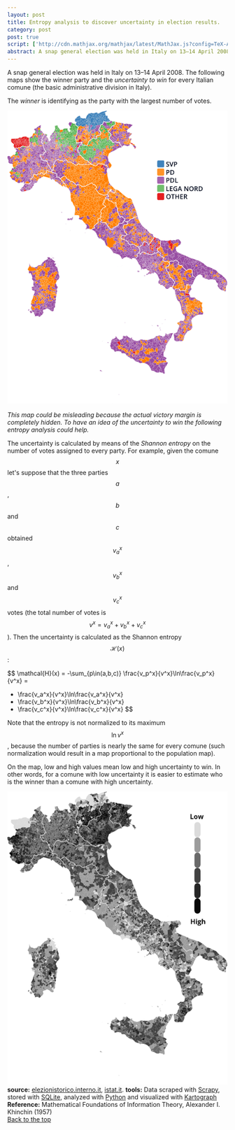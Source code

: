 ```yaml
---
layout: post
title: Entropy analysis to discover uncertainty in election results.
category: post
post: true
script: ['http://cdn.mathjax.org/mathjax/latest/MathJax.js?config=TeX-AMS-MML_HTMLorMML']
abstract: A snap general election was held in Italy on 13–14 April 2008. The maps show the winner party and the uncertainty to win for basic administrative divisions.
---
```


A snap general election was held in Italy on 13–14 April 2008.
The following maps show the winner party and the *uncertainty to win* for every
Italian comune (the basic administrative division in Italy).


The *winner* is identifying as the party with the largest number of votes.

<img src="/img/43unNyz.png" alt="winners" style="width:600px">

*This map could be misleading because the actual victory margin is completely
hidden. To have an idea of the uncertainty to win the following entropy
analysis could help.*

The uncertainty is calculated by means of the *Shannon entropy* on
the number of votes assigned to every party. For example, given the comune $$x$$ let's suppose that the three parties $$a$$,
$$b$$ and $$c$$ obtained $$v_a^x$$, $$v_b^x$$ and $$v_c^x$$ votes (the total
number of votes is $$v^x = v_a^x + v_b^x + v_c^x$$). Then the
uncertainty is calculated as the Shannon entropy $$\mathcal{H}(x)$$:

$$
\mathcal{H}(x) = -\sum_{p\in(a,b,c)} \frac{v_p^x}{v^x}\ln\frac{v_p^x}{v^x} =
- \frac{v_a^x}{v^x}\ln\frac{v_a^x}{v^x}
- \frac{v_b^x}{v^x}\ln\frac{v_b^x}{v^x}
- \frac{v_c^x}{v^x}\ln\frac{v_c^x}{v^x}
$$

Note that the entropy is not normalized to its maximum $$\ln v^x$$,
because the number of parties is nearly the same for every comune (such
normalization would result in a map proportional to the population map).

On the map, low and high values mean low and high uncertainty to win.
In other words, for a comune with low uncertainty it is easier to estimate who is the
winner than a comune with high uncertainty. 

<img src="/img/VQPVf1u.png" alt="entropy" style="width:600px">



<div id="techdet">
<b>source:</b>
<a href="http://elezionistorico.interno.it">elezionistorico.interno.it</a>,
<a href="http://istat.it">istat.it</a>.
<b>tools:</b>
Data scraped with <a href="http://scrapy.org/">Scrapy</a>,
stored with <a href="http://www.sqlite.org/">SQLite</a>,
analyzed with <a href="http://www.python.org/">Python</a>
and visualized with  <a href="http://kartograph.org/">Kartograph</a>
</div>
<div id="mathdet">
<b>Reference:</b>
Mathematical Foundations of Information Theory, Alexander I. Khinchin (1957)
</div>

<div id="techdet">
<a id="backtotop" href="#top">Back to the top</a>
</div>
